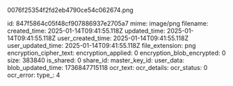 0076f25354f2fd2eb4790ce54c062674.png

id: 847f5864c05f48cf907886937e2705a7
mime: image/png
filename: 
created_time: 2025-01-14T09:41:55.118Z
updated_time: 2025-01-14T09:41:55.118Z
user_created_time: 2025-01-14T09:41:55.118Z
user_updated_time: 2025-01-14T09:41:55.118Z
file_extension: png
encryption_cipher_text: 
encryption_applied: 0
encryption_blob_encrypted: 0
size: 383840
is_shared: 0
share_id: 
master_key_id: 
user_data: 
blob_updated_time: 1736847715118
ocr_text: 
ocr_details: 
ocr_status: 0
ocr_error: 
type_: 4